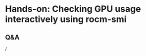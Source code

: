 # Hands-on: Checking GPU usage interactively using rocm-smi

<!--
[Exercises on the course GitHub](https://github.com/Lumi-supercomputer/Getting_Started_with_AI_workshop/tree/ai-202411261/04_Understanding_GPU_activity_and_checking_jobs).
-->

<!--
<video src="https://462000265.lumidata.eu/ai-20241126/recordings/E04_Workarounds.mp4" controls="controls"></video>
-->


## Q&A

/

